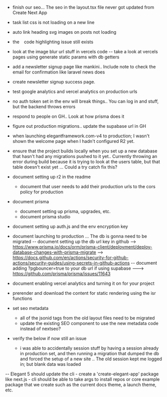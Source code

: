 

- finish our seo... The seo in the layout.tsx file never got updated from Create Next App


- task list css is not loading on a new line 

- auto link heading svg images on posts not loading

- the ` ` code highlighting issue still exists

- look at the image blur url stuff in vercels code
-- take a look at vercels pages using generate static params with db getters

- add a newsletter signup page like mankini.. Include note to check the email for confirmation like laravel news does
- create newsletter signup success page.

- test google analytics and vercel analytics on production urls

- no auth token set in the env will break things.. You can log in and stuff, but the backend throws errors

- respond to people on GH.. Look at how prisma does it

- figure out production migrations.. update the supabase url in GH

- when launching elegantframework.com-v4 to production; I wasn't shown the welcome page when I hadn't configured R2 yet.


- ensure that the project builds locally when you set up a new database that hasn't had any migrations pushed to it yet.. Currently throwing an error during build because it is trying to look at the users table, but that table doesn't exist yet  ... Could a try catch fix this?

- document setting up r2 in the readme
    - document that user needs to add their production urls to the cors policy for production
- document prisma
    - document setting up prisma, upgrades, etc.
    - document prisma studio
- document setting up auth.js and the env encryption key
- document launching to production ... The db is gonna need to be migrated
    -- document setting up the db url key in github --> https://www.prisma.io/docs/orm/prisma-client/deployment/deploy-database-changes-with-prisma-migrate --> https://docs.github.com/en/actions/security-for-github-actions/security-guides/using-secrets-in-github-actions
    -- document adding ?pgbouncer=true to your db url if using supabase ---> https://github.com/prisma/prisma/issues/11643

- document enabling vercel analytics and turning it on for your project

- prerender and download the content for static rendering using the isr functions

- set seo metadata
    - all of the jsonid tags from the old layout files need to be migrated
    - update the existing SEO component to use the new metadata code instead of nextseo?





- verify the below if now still an issue
    - i was able to accidentally session stuff by having a session already in production set, and then running a migration that dumped the db and forced the setup of a new site .. The old session kept me logged in; but blank data was loaded

-- Elegant 5 should update the cli
    - create a 'create-elegant-app' package like next.js
    -  cli should be able to take args to install repos or core example package that we create such as the current docs theme, a launch theme, etc.